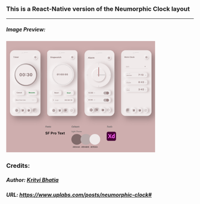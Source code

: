 ### This is a React-Native version of the Neumorphic Clock layout

---

##### Image Preview:

<img src="./preview.png" width="400" />

### Credits:

##### Author: [Kritvi Bhatia]

##### URL: https://www.uplabs.com/posts/neumorphic-clock#

[kritvi bhatia]: https://www.uplabs.com/kritvi
